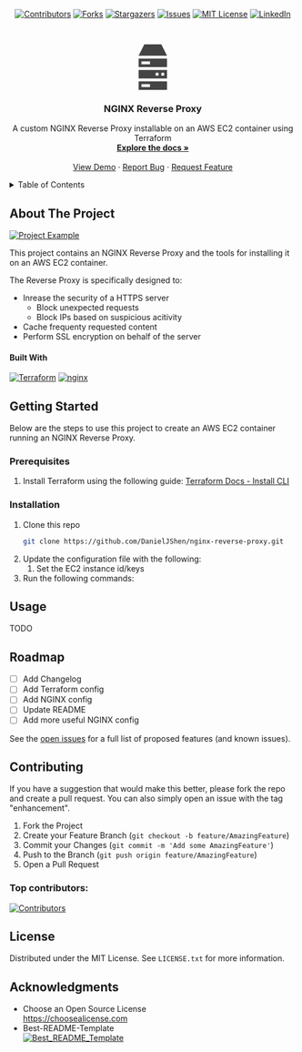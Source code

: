 <div style="text-align: center;" class="myWrapper" markdown="1">

[![Contributors][contributors-shield]][contributors-url]
[![Forks][forks-shield]][forks-url]
[![Stargazers][stars-shield]][stars-url]
[![Issues][issues-shield]][issues-url]
[![MIT License][license-shield]][license-url]
[![LinkedIn][linkedin-shield]][linkedin-url]

</div>

<!-- PROJECT LOGO -->
<br />
<div align="center">

  [![logo](data:image/png;base64,iVBORw0KGgoAAAANSUhEUgAAAFAAAABQBAMAAAB8P++eAAAAFVBMVEVHcExEREREREREREREREREREREREQONXPQAAAABnRSTlMAHUS34eW1tKcHAAAA1ElEQVR42u2VMQ7CIBSGqVygqAfQQWdc2JvQ7hrTA0jL/Y9gQhgE38vfpBI78A0vHb7hI+UF8cnVJ7wEh0lFx3k7n3FiRJmLmhFjIo40uehAIoqU36IGiSAyJsLImIgjJSVqPhFHGkp0bCKOlLSouUQcaWjRMYk4Uj4tTR7ZKIZWbIXljQdL098y8egZ7kvFboUY/82IxPmsAhckTm38KiziRnzqAYkZ5UV8e+rO/HtnEmbbhwHFh9qPYSCxE80QRjFxfeMUT113pu5MfWd++M5sTnwDHDYn9zHfqaEAAAAASUVORK5CYII=)](https://github.com/DanielJShen/nginx-reverse-proxy)

  <h3 align="center">NGINX Reverse Proxy</h3>

  <p align="center">
    A custom NGINX Reverse Proxy installable on an AWS EC2 container using Terraform
    <br />
    <a href="https://pages.github.com/DanielJShen/nginx-reverse-proxy"><strong>Explore the docs »</strong></a>
    <br />
    <br />
    <a href="https://github.com/DanielJShen/nginx-reverse-proxy">View Demo</a>
    ·
    <a href="https://github.com/DanielJShen/nginx-reverse-proxy/issues/new?labels=bug&template=bug-report---.md">Report Bug</a>
    ·
    <a href="https://github.com/DanielJShen/nginx-reverse-proxy/issues/new?labels=enhancement&template=feature-request---.md">Request Feature</a>
  </p>
</div>



<!-- TABLE OF CONTENTS -->
<details>
  <summary>Table of Contents</summary>
  <ol>
    <li>
      <a href="#about-the-project">About The Project</a>
      <ul>
        <li><a href="#built-with">Built With</a></li>
      </ul>
    </li>
    <li>
      <a href="#getting-started">Getting Started</a>
      <ul>
        <li><a href="#prerequisites">Prerequisites</a></li>
        <li><a href="#installation">Installation</a></li>
      </ul>
    </li>
    <li><a href="#usage">Usage</a></li>
    <li><a href="#roadmap">Roadmap</a></li>
    <li><a href="#contributing">Contributing</a></li>
    <li><a href="#license">License</a></li>
    <li><a href="#acknowledgments">Acknowledgments</a></li>
  </ol>
</details>

<!-- ABOUT THE PROJECT -->
## About The Project

[![Project Example][project-screenshot]](https://example.com)

This project contains an NGINX Reverse Proxy and the tools for installing it on an AWS EC2 container.

The Reverse Proxy is specifically designed to:

- Inrease the security of a HTTPS server
    - Block unexpected requests
    - Block IPs based on suspicious acitivity
- Cache frequenty requested content
- Perform SSL encryption on behalf of the server

#### Built With

[![Terraform][terraform]][terraform-url]
[![nginx][nginx]][nginx-url]

<!-- GETTING STARTED -->
## Getting Started

Below are the steps to use this project to create an AWS EC2 container running an NGINX Reverse Proxy. 

### Prerequisites

1. Install Terraform using the following guide: [Terraform Docs - Install CLI](https://developer.hashicorp.com/terraform/tutorials/aws-get-started/install-cli)

### Installation

1. Clone this repo
   ```sh
   git clone https://github.com/DanielJShen/nginx-reverse-proxy.git
   ```
2. Update the configuration file with the following:
    1. Set the EC2 instance id/keys
3. Run the following commands:

<!-- USAGE EXAMPLES -->
## Usage

TODO

<!-- ROADMAP -->
## Roadmap

- [ ] Add Changelog
- [ ] Add Terraform config
- [ ] Add NGINX config
- [ ] Update README
- [ ] Add more useful NGINX config 

See the [open issues](https://github.com/DanielJShen/nginx-reverse-proxy/issues) for a full list of proposed features (and known issues).

<!-- CONTRIBUTING -->
## Contributing

If you have a suggestion that would make this better, please fork the repo and create a pull request. You can also simply open an issue with the tag "enhancement".

1. Fork the Project
2. Create your Feature Branch (`git checkout -b feature/AmazingFeature`)
3. Commit your Changes (`git commit -m 'Add some AmazingFeature'`)
4. Push to the Branch (`git push origin feature/AmazingFeature`)
5. Open a Pull Request

### Top contributors:

<a href="https://github.com/DanielJShen/nginx-reverse-proxy/graphs/contributors">
  <img src="https://contrib.rocks/image?repo=DanielJShen/nginx-reverse-proxy" alt="Contributors" />
</a>

<!-- LICENSE -->
## License

Distributed under the MIT License. See `LICENSE.txt` for more information.

<!-- ACKNOWLEDGMENTS -->
## Acknowledgments

* Choose an Open Source License
  </br> https://choosealicense.com
* Best-README-Template
  </br> [![Best_README_Template](https://img.shields.io/badge/Best_README_Template-black?style=plastic&logo=github&logoColor=white)](https://github.com/othneildrew/Best-README-Template)

<!-- MARKDOWN LINKS & IMAGES -->
<!-- https://www.markdownguide.org/basic-syntax/#reference-style-links -->
[contributors-shield]: https://img.shields.io/github/contributors/DanielJShen/nginx-reverse-proxy.svg?style=for-the-badge
[contributors-url]: https://github.com/DanielJShen/nginx-reverse-proxy/graphs/contributors
[forks-shield]: https://img.shields.io/github/forks/DanielJShen/nginx-reverse-proxy.svg?style=for-the-badge
[forks-url]: https://github.com/DanielJShen/nginx-reverse-proxy/network/members
[stars-shield]: https://img.shields.io/github/stars/DanielJShen/nginx-reverse-proxy.svg?style=for-the-badge
[stars-url]: https://github.com/DanielJShen/nginx-reverse-proxy/stargazers
[issues-shield]: https://img.shields.io/github/issues/DanielJShen/nginx-reverse-proxy.svg?style=for-the-badge
[issues-url]: https://github.com/DanielJShen/nginx-reverse-proxy/issues
[license-shield]: https://img.shields.io/github/license/DanielJShen/nginx-reverse-proxy.svg?style=for-the-badge
[license-url]: https://github.com/DanielJShen/nginx-reverse-proxy/blob/master/LICENSE.txt
[linkedin-shield]: https://img.shields.io/badge/-LinkedIn-black.svg?style=for-the-badge&logo=linkedin&colorB=555
[linkedin-url]: https://uk.linkedin.com/in/danieljshenfield
[project-screenshot]: images/screenshot.png
[terraform]: https://img.shields.io/badge/Terraform-EFEFEF?style=for-the-badge&logo=terraform&logoColor=purple
[terraform-url]: https://www.terraform.io/
[nginx]: https://img.shields.io/badge/NGINX-black?style=for-the-badge&logo=nginx&logoColor=green
[nginx-url]: https://github.com/nginx/njs/
